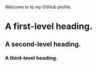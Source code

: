 Welcome to to my GitHub profile.
# A first-level heading.
## A second-level heading.
### A third-level heading.
